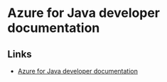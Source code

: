# Azure for Java developer documentation
	
## Links
- [Azure for Java developer documentation](https://docs.microsoft.com/pl-pl/azure/developer/java)
